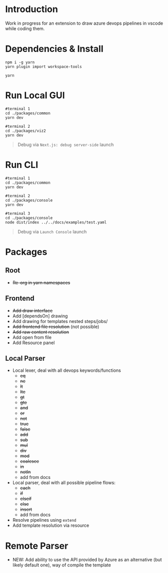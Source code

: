 # Introduction

Work in progress for an extension to draw azure devops pipelines in vscode while coding them.

# Dependencies & Install

```
npm i -g yarn
yarn plugin import workspace-tools

yarn
```

# Run Local GUI

```
#terminal 1
cd ./packages/common
yarn dev

#terminal 2
cd ./packages/viz2
yarn dev
```

> Debug via `Next.js: debug server-side` launch

# Run CLI

```
#terminal 1
cd ./packages/common
yarn dev

#terminal 2
cd ./packages/console
yarn dev

#terminal 3
cd ./packages/console
node dist/index ../../docs/examples/test.yaml

```
> Debug via `Launch Console` launch


# Packages

## Root

- ~~Re-org in yarn namespaces~~

## Frontend
- ~~Add draw interface~~
- Add [dependsOn] drawing
- Add drawing for templates nested steps/jobs/
- ~~Add frontend file resolution~~ (not possible)
- ~~Add raw content resolution~~
- Add open from file
- Add Resource panel

## Local Parser

- Local lexer, deal with all devops keywords/functions
    - ~~eq~~
    - ~~ne~~
    - ~~lt~~
    - ~~lte~~
    - ~~gt~~
    - ~~gte~~
    - ~~and~~
    - ~~or~~
    - ~~not~~
    - ~~true~~
    - ~~false~~
    - ~~add~~
    - ~~sub~~
    - ~~mul~~
    - ~~div~~
    - ~~mod~~
    - ~~coalesce~~
    - ~~in~~
    - ~~notIn~~
    - add from docs
- Local parser, deal with all possible pipeline flows:
    - ~~each~~
    - ~~if~~
    - ~~elseif~~
    - ~~else~~
    - ~~insert~~
    - add from docs
- Resolve pipelines using `extend`
- Add template resolution via resource

# Remote Parser

- NEW: Add ability to use the API provided by Azure as an alternative (but likely default one), way of compile the template
